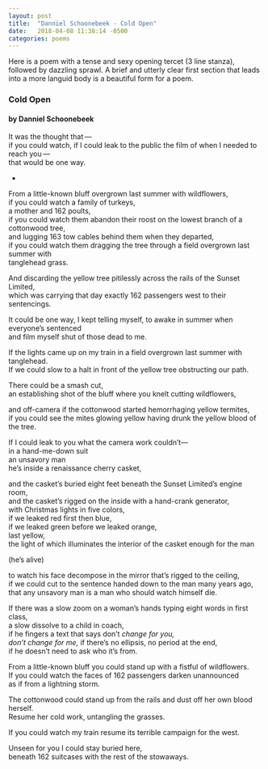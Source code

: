 ```yaml
---
layout: post
title:  "Danniel Schoonebeek - Cold Open"
date:   2018-04-08 11:38:14 -0500
categories: poems
---
```

Here is a poem with a tense and sexy opening tercet (3 line stanza), followed by dazzling sprawl. A brief and utterly clear first section that leads into a more languid body is a beautiful form for a poem.

### Cold Open
#### by Danniel Schoonebeek

It was the thought that —<br>
if you could watch, if I could leak to the public the film of when I needed to reach you —<br>
that would be one way.<br>

*

From a little-known bluff overgrown last summer with wildflowers,<br>
if you could watch a family of turkeys,<br>
a mother and 162 poults,<br>
if you could watch them abandon their roost on the lowest branch of a cottonwood tree,<br>
and lugging 163 tow cables behind them when they departed,<br>
if you could watch them dragging the tree through a field overgrown last summer with<br>
tanglehead grass.<br>

And discarding the yellow tree pitilessly across the rails of the Sunset Limited,<br>
which was carrying that day exactly 162 passengers west to their sentencings.<br>

It could be one way, I kept telling myself, to awake in summer when everyone’s sentenced<br>
and film myself shut of those dead to me.<br>

If the lights came up on my train in a field overgrown last summer with tanglehead.<br>
If we could slow to a halt in front of the yellow tree obstructing our path.<br>

There could be a smash cut,<br>
an establishing shot of the bluff where you knelt cutting wildflowers,<br>

and off-camera if the cottonwood started hemorrhaging yellow termites,<br>
if you could see the mites glowing yellow having drunk the yellow blood of the tree.<br>

If I could leak to you what the camera work couldn’t—<br>
in a hand-me-down suit<br>
an unsavory man<br>
he’s inside a renaissance cherry casket,<br>

and the casket’s buried eight feet beneath the Sunset Limited’s engine room,<br>
and the casket’s rigged on the inside with a hand-crank generator,<br>
with Christmas lights in five colors,<br>
if we leaked red first then blue,<br>
if we leaked green before we leaked orange,<br>
last yellow,<br>
the light of which illuminates the interior of the casket enough for the man<br>

(he’s alive)<br>

to watch his face decompose in the mirror that’s rigged to the ceiling,<br>
if we could cut to the sentence handed down to the man many years ago,<br>
that any unsavory man is a man who should watch himself die.<br>

If there was a slow zoom on a woman’s hands typing eight words in first class,<br>
a slow dissolve to a child in coach,<br>
if he fingers a text that says don’t _change for you,<br>
don’t change for me,_ if there’s no ellipsis, no period at the end,<br>
if he doesn’t need to ask who it’s from.<br>

From a little-known bluff you could stand up with a fistful of wildflowers.<br>
If you could watch the faces of 162 passengers darken unannounced<br>
as if from a lightning storm.<br>

The cottonwood could stand up from the rails and dust off her own blood herself.<br>
Resume her cold work, untangling the grasses.<br>

If you could watch my train resume its terrible campaign for the west.<br>

Unseen for you I could stay buried here,<br>
beneath 162 suitcases with the rest of the stowaways.
